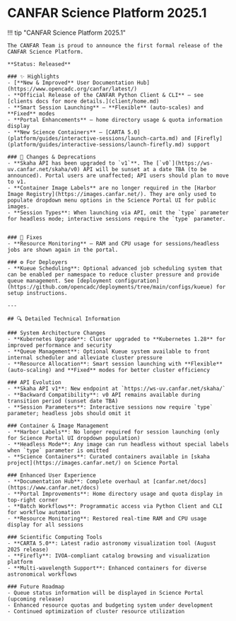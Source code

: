 # CANFAR Science Platform 2025.1

!!! tip "CANFAR Science Platform 2025.1"

    The CANFAR Team is proud to announce the first formal release of the CANFAR Science Platform.
    
    **Status: Released**

    ### ✨ Highlights
    - [**New & Improved** User Documentation Hub](https://www.opencadc.org/canfar/latest/)
    - **Official Release of the CANFAR Python Client & CLI** — see [clients docs for more details.](client/home.md)
    - **Smart Session Launching** — **Flexible** (auto-scales) and **Fixed** modes
    - **Portal Enhancements** — home directory usage & quota information display
    - **New Science Containers** — [CARTA 5.0](platform/guides/interactive-sessions/launch-carta.md) and [Firefly](platform/guides/interactive-sessions/launch-firefly.md) support

    ### 📝 Changes & Deprecations
    - **Skaha API has been upgraded to `v1`**. The [`v0`](https://ws-uv.canfar.net/skaha/v0) API will be sunset at a date TBA (to be announced). Portal users are unaffected; API users should plan to move to v1.
    - **Container Image Labels** are no longer required in the [Harbor Image Registry](https://images.canfar.net/). They are only used to populate dropdown menu options in the Science Portal UI for public images.
    - **Session Types**: When launching via API, omit the `type` parameter for headless mode; interactive sessions require the `type` parameter.
    

    ### 🐛 Fixes
    - **Resource Monitoring** — RAM and CPU usage for sessions/headless jobs are shown again in the portal.

    ### ⚙️ For Deployers
    - **Kueue Scheduling**: Optional advanced job scheduling system that can be enabled per namespace to reduce cluster pressure and provide queue management. See [deployment configuration](https://github.com/opencadc/deployments/tree/main/configs/kueue) for setup instructions.

    ---

    ## 🔍 Detailed Technical Information

    ### System Architecture Changes
    - **Kubernetes Upgrade**: Cluster upgraded to **Kubernetes 1.28** for improved performance and security
    - **Queue Management**: Optional Kueue system available to front internal scheduler and alleviate cluster pressure
    - **Resource Allocation**: Smart session launching with **Flexible** (auto-scaling) and **Fixed** modes for better cluster efficiency

    ### API Evolution
    - **Skaha API v1**: New endpoint at `https://ws-uv.canfar.net/skaha/`
    - **Backward Compatibility**: v0 API remains available during transition period (sunset date TBA)
    - **Session Parameters**: Interactive sessions now require `type` parameter; headless jobs should omit it

    ### Container & Image Management  
    - **Harbor Labels**: No longer required for session launching (only for Science Portal UI dropdown population)
    - **Headless Mode**: Any image can run headless without special labels when `type` parameter is omitted
    - **Science Containers**: Curated containers available in [skaha project](https://images.canfar.net/) on Science Portal

    ### Enhanced User Experience
    - **Documentation Hub**: Complete overhaul at [canfar.net/docs](https://www.canfar.net/docs)
    - **Portal Improvements**: Home directory usage and quota display in top-right corner
    - **Batch Workflows**: Programmatic access via Python Client and CLI for workflow automation
    - **Resource Monitoring**: Restored real-time RAM and CPU usage display for all sessions

    ### Scientific Computing Tools
    - **CARTA 5.0**: Latest radio astronomy visualization tool (August 2025 release)
    - **Firefly**: IVOA-compliant catalog browsing and visualization platform
    - **Multi-wavelength Support**: Enhanced containers for diverse astronomical workflows

    ### Future Roadmap
    - Queue status information will be displayed in Science Portal (upcoming release)
    - Enhanced resource quotas and budgeting system under development
    - Continued optimization of cluster resource utilization